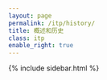 ```yaml
---
layout: page
permalink: /itp/history/
title: 概述和历史
class: itp
enable_right: true
---
```

{% include sidebar.html %}